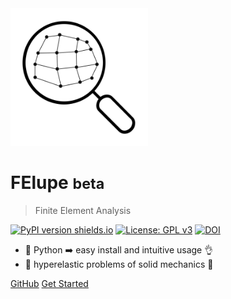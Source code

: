 <img src="images/logo.svg" width="220px"/>

# FElupe <small>beta</small>

> Finite Element Analysis

[![PyPI version shields.io](https://img.shields.io/pypi/v/felupe.svg)](https://pypi.python.org/pypi/felupe/) [![License: GPL v3](https://img.shields.io/badge/License-GPLv3-blue.svg)](https://www.gnu.org/licenses/gpl-3.0) [![DOI](https://zenodo.org/badge/360657894.svg)](https://zenodo.org/badge/latestdoi/360657894)

- :100: Python :arrow_right: easy install and intuitive usage :ok_hand:
- :steam_locomotive: hyperelastic problems of solid mechanics :page_with_curl:

[GitHub](https://github.com/adtzlr/felupe)
[Get Started](#felupe)